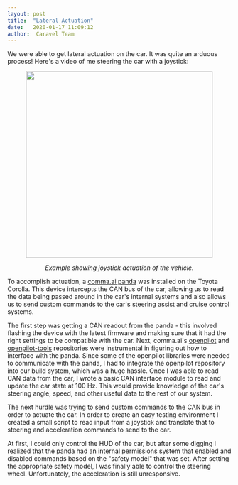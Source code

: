 ```yaml
---
layout: post
title:  "Lateral Actuation"
date:   2020-01-17 11:09:12
author:  Caravel Team
---
```


We were able to get lateral actuation on the car. It was quite an arduous process!
Here's a video of me steering the car with a joystick:

<p align = 'center'>
<img src = '/assets/img/actuation.gif' width = '420px'>
</p>

<p align = 'center'><i>
Example showing joystick actuation of the vehicle.
</i></p>

To accomplish actuation, a
[comma.ai panda](https://comma.ai/shop/products/panda-obd-ii-dongle) was
installed on the Toyota Corolla. This device intercepts the CAN bus of the car,
allowing us to read the data being passed around in the car's internal systems
and also allows us to send custom commands to the car's steering assist and
cruise control systems.

The first step was getting a CAN readout from the panda - this involved
flashing the device with the latest firmware and making sure that it had the
right settings to be compatible with the car. Next, comma.ai's
[openpilot](https://github.com/commaai/openpilot) and
[openpilot-tools](https://github.com/commaai/openpilot-tools) repositories were
instrumental in figuring out how to interface with the panda. Since some of the
openpilot libraries were needed to communicate with the panda, I had to
integrate the openpilot repository into our build system, which was a huge
hassle. Once I was able to read CAN data from the car, I wrote a basic CAN
interface module to read and update  the car state at 100 Hz. This would
provide knowledge of the car's steering angle, speed, and other useful data to
the rest of our system.

The next hurdle was trying to send custom commands to the CAN bus in order to
actuate the car. In order to create an easy testing environment I created a
small script to read input from a joystick and translate that to steering and
acceleration commands to send to the car.

At first, I could only control the HUD of the car, but after some digging I
realized that the panda had an internal permissions system that enabled and
disabled commands based on the "safety model" that was set. After setting the
appropriate safety model, I was finally able to control the steering wheel.
Unfortunately, the acceleration is still unresponsive.
